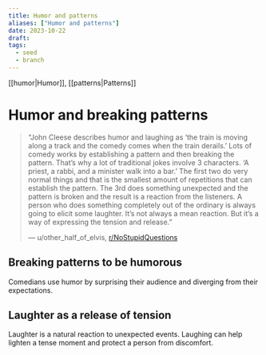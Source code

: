 ```yaml
---
title: Humor and patterns
aliases: ["Humor and patterns"]
date: 2023-10-22
draft:
tags:
  - seed
  - branch
---
```


[[humor|Humor]], [[patterns|Patterns]]

# Humor and breaking patterns

> “John Cleese describes humor and laughing as ‘the train is moving along a track and the comedy comes when the train derails.’ Lots of comedy works by establishing a pattern and then breaking the pattern. That’s why a lot of traditional jokes involve 3 characters. ‘A priest, a rabbi, and a minister walk into a bar.’ The first two do very normal things and that is the smallest amount of repetitions that can establish the pattern. The 3rd does something unexpected and the pattern is broken and the result is a reaction from the listeners. A person who does something completely out of the ordinary is always going to elicit some laughter. It’s not always a mean reaction. But it’s a way of expressing the tension and release.”
> 
> — u/other_half_of_elvis, [r/NoStupidQuestions](https://www.reddit.com/r/NoStupidQuestions/s/Dy6rFDKrnY)

## Breaking patterns to be humorous

Comedians use humor by surprising their audience and diverging from their expectations.

## Laughter as a release of tension

Laughter is a natural reaction to unexpected events. Laughing can help lighten a tense moment and protect a person from discomfort. 

